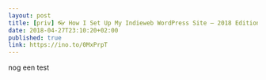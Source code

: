 ```yaml
---
layout: post
title: [priv] 👓 How I Set Up My Indieweb WordPress Site – 2018 Edition | David Shanske
date: 2018-04-27T23:10:20+02:00
published: true
link: https://ino.to/0MxPrpT
---
```

nog een test